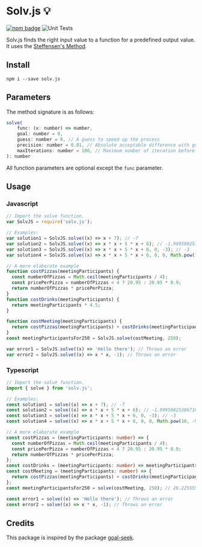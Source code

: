 # Solv.js 💡

[![npm badge][2]][1]
![Unit Tests](https://github.com/Accelery/solv.js/workflows/Unit%20Tests/badge.svg?branch=master)

Solv.js finds the right input value to a function for a predefined output value. It uses the [Steffensen's Method](https://en.wikipedia.org/wiki/Steffensen%27s_method).

## Install

```shell
npm i --save solv.js
```

## Parameters

The method signature is as follows:

```js
solve(
    func: (x: number) => number,
    goal: number = 0,
    guess: number = 0, // A guess to speed up the process
    precision: number = 0.01, // Absolute acceptable difference with goal
    maxIterations: number = 100, // Maximum number of iteration before it fails to converge
): number
```

All function parameters are optional except the `func` parameter.

## Usage

### Javascript

```js
// Import the solve function.
var SolvJS = require('solv.js');

// Examples:
var solution1 = SolvJS.solve((x) => x + 7); // -7
var solution2 = SolvJS.solve((x) => x * x + 5 * x + 6); // -1.9995882538671066
var solution3 = SolvJS.solve((x) => x * x + 5 * x + 6, 0, -3); // -3
var solution4 = SolvJS.solve((x) => x * x + 5 * x + 6, 0, 0, Math.pow(10, -9)); // -1.9999999999997717

// A more elaborate example
function costPizzas(meetingParticipants) {
  const numberOfPizzas = Math.ceil(meetingParticipants / 4);
  const pricePerPizza = numberOfPizzas < 4 ? 20.95 : 20.95 * 0.9;
  return numberOfPizzas * pricePerPizza;
}
function costDrinks(meetingParticipants) {
  return meetingParticipants * 4.5;
}

function costMeeting(meetingParticipants) {
  return costPizzas(meetingParticipants) + costDrinks(meetingParticipants);
}
const meetingParticipantsFor250 = SolvJS.solve(costMeeting, 250);

var error1 = SolvJS.solve((x) => 'Hello there'); // Throws an error
var error2 = SolvJS.solve((x) => x * x, -1); // Throws an error
```

### Typescript

```ts
// Import the solve function.
import { solve } from 'solv.js';

// Examples:
const solution1 = solve((x) => x + 7); // -7
const solution2 = solve((x) => x * x + 5 * x + 6); // -1.9995882538671066
const solution3 = solve((x) => x * x + 5 * x + 6, 0, -3); // -3
const solution4 = solve((x) => x * x + 5 * x + 6, 0, 0, Math.pow(10, -9)); // -1.9999999999997717

// A more elaborate example
const costPizzas = (meetingParticipants: number) => {
  const numberOfPizzas = Math.ceil(meetingParticipants / 4);
  const pricePerPizza = numberOfPizzas < 4 ? 20.95 : 20.95 * 0.9;
  return numberOfPizzas * pricePerPizza;
};
const costDrinks = (meetingParticipants: number) => meetingParticipants * 4.5;
const costMeeting = (meetingParticipants: number) => {
  return costPizzas(meetingParticipants) + costDrinks(meetingParticipants);
};
const meetingParticipantsFor250 = solve(costMeeting, 250); // 26.225555555555548

const error1 = solve((x) => 'Hello there'); // Throws an error
const error2 = solve((x) => x * x, -1); // Throws an error
```

## Credits

This package is inspired by the package [goal-seek](https://www.npmjs.com/package/goal-seek).

[1]: https://npmjs.org/package/solv.js
[2]: https://nodei.co/npm/solv.js.png?compact=true
